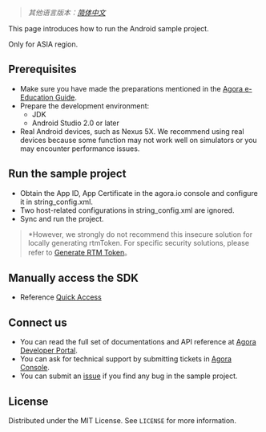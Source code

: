﻿> *其他语言版本：[简体中文](README.zh.md)*

This page introduces how to run the Android sample project.

Only for ASIA region.

## Prerequisites 

- Make sure you have made the preparations mentioned in the [Agora e-Education Guide](https://github.com/AgoraIO-Usecase/eEducation).
- Prepare the development environment:
  - JDK
  - Android Studio 2.0  or later
- Real Android devices, such as Nexus 5X. We recommend using real devices because some function may not work well on simulators or you may encounter performance issues.

## Run the sample project

- Obtain the App ID, App Certificate in the agora.io console and configure it in string_config.xml.
- Two host-related configurations in string_config.xml are ignored.
- Sync and run the project.
> *However, we strongly do not recommend this insecure solution for locally generating rtmToken. For specific security solutions, please refer to [Generate RTM Token](https://docs.agora.io/en/agora-class/agora_class_prep?platform=Android)。

## Manually access the SDK
- Reference [Quick Access](https://docs.agora.io/en/agora-class/agora_class_quickstart_android?platform=Android)

## Connect us

- You can read the full set of documentations and API reference at [Agora Developer Portal](https://docs.agora.io/en/).
- You can ask for technical support by submitting tickets in [Agora Console](https://dashboard.agora.io/). 
- You can submit an [issue](https://github.com/AgoraIO-Usecase/eEducation/issues) if you find any bug in the sample project. 

## License

Distributed under the MIT License. See `LICENSE` for more information.
